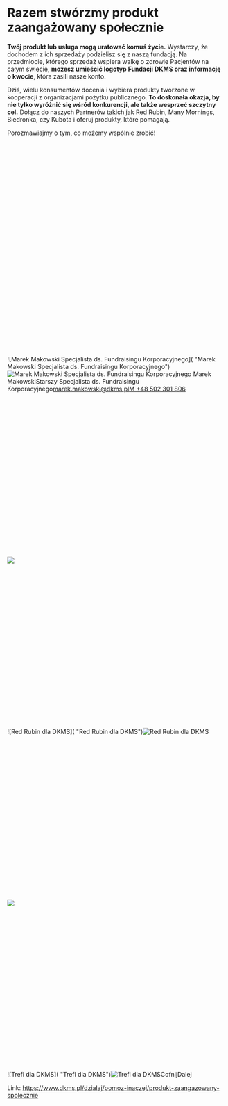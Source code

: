 # Razem stwórzmy produkt zaangażowany społecznie

**Twój produkt lub usługa mogą uratować komuś życie.** Wystarczy, że dochodem z ich sprzedaży podzielisz się z naszą fundacją. Na przedmiocie, którego sprzedaż wspiera walkę o zdrowie Pacjentów na całym świecie, **możesz umieścić logotyp Fundacji DKMS oraz informację o kwocie**, która zasili nasze konto.


Dziś, wielu konsumentów docenia i wybiera produkty tworzone w kooperacji z organizacjami pożytku publicznego. **To doskonała okazja, by nie tylko wyróżnić się wśród konkurencji, ale także wesprzeć szczytny cel.** Dołącz do naszych Partnerów takich jak Red Rubin, Many Mornings, Biedronka, czy Kubota i oferuj produkty, które pomagają.


Porozmawiajmy o tym, co możemy wspólnie zrobić!![](data:image/svg+xml;charset=utf-8,%3Csvg%20height='900'%20width='900'%20xmlns='http://www.w3.org/2000/svg'%20version='1.1'%3E%3C/svg%3E)![Marek Makowski Specjalista ds. Fundraisingu Korporacyjnego]( "Marek Makowski Specjalista ds. Fundraisingu Korporacyjnego")![Marek Makowski Specjalista ds. Fundraisingu Korporacyjnego](https://assets-eu-01.kc-usercontent.com:443/bed48093-082e-0109-4b5f-7bdadab5eedd/9b6d4983-b3ab-47af-9dab-727184ef3eb8/mn_dkms_portrety_1440.jpg?w=300&h=300&auto=format&lossless=true&fit=cover "Marek Makowski Specjalista ds. Fundraisingu Korporacyjnego") Marek MakowskiStarszy Specjalista ds. Fundraisingu Korporacyjnego[marek.makowski@dkms.pl](mailto:marek.makowski@dkms.pl " Marek Makowski")[M \+48 502 301 806](tel:M%20+48%20502%20301%20806%0A%0A%0A%0A " Marek Makowski")
![](data:image/svg+xml;charset=utf-8,%3Csvg%20height='600'%20width='800'%20xmlns='http://www.w3.org/2000/svg'%20version='1.1'%3E%3C/svg%3E)![]()![](https://assets-eu-01.kc-usercontent.com:443/bed48093-082e-0109-4b5f-7bdadab5eedd/535b990c-2c1b-48ba-9ddb-423e143db061/dkms8.jpg?w=800&h=600&auto=format&lossless=true&fit=crop)![](data:image/svg+xml;charset=utf-8,%3Csvg%20height='600'%20width='800'%20xmlns='http://www.w3.org/2000/svg'%20version='1.1'%3E%3C/svg%3E)![Red Rubin dla DKMS]( "Red Rubin dla DKMS")![Red Rubin dla DKMS](https://assets-eu-01.kc-usercontent.com:443/bed48093-082e-0109-4b5f-7bdadab5eedd/c895676b-4557-4c6e-af7a-91f88bdbf949/Srebrna%20bransoletka%20Red%20Rubin.jpg?w=800&h=600&auto=format&lossless=true&fit=crop "Red Rubin dla DKMS")![](data:image/svg+xml;charset=utf-8,%3Csvg%20height='600'%20width='800'%20xmlns='http://www.w3.org/2000/svg'%20version='1.1'%3E%3C/svg%3E)![]()![](https://assets-eu-01.kc-usercontent.com:443/bed48093-082e-0109-4b5f-7bdadab5eedd/6756c9b3-daae-4fa6-be45-6fe8b359131d/Projekt%20bez%20tytu%C5%82u%20%289%29.jpg?w=800&h=600&auto=format&lossless=true&fit=crop)![](data:image/svg+xml;charset=utf-8,%3Csvg%20height='600'%20width='800'%20xmlns='http://www.w3.org/2000/svg'%20version='1.1'%3E%3C/svg%3E)![Trefl dla DKMS]( "Trefl dla DKMS")![Trefl dla DKMS](https://assets-eu-01.kc-usercontent.com:443/bed48093-082e-0109-4b5f-7bdadab5eedd/284bf178-bebd-4117-a92f-0b73de5ba5f7/Gry%20planszowe%20Trefl%20sprzedawane%20w%20sklepach%20Biedronka%20%281%29.jpg?w=800&h=600&auto=format&lossless=true&fit=crop "Trefl dla DKMS")CofnijDalej

Link: https://www.dkms.pl/dzialaj/pomoz-inaczej/produkt-zaangazowany-spolecznie
